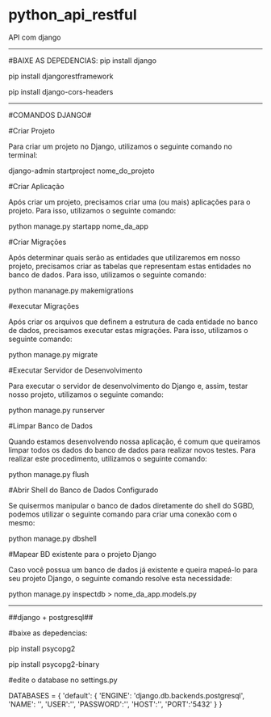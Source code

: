 # python_api_restful
API com django

_______________________________________
#BAIXE AS DEPEDENCIAS:
pip install django 

pip install djangorestframework

pip install django-cors-headers
_______________________________________

#COMANDOS DJANGO#

#Criar Projeto

Para criar um projeto no Django, utilizamos o seguinte comando no terminal:

django-admin startproject nome_do_projeto

#Criar Aplicação

Após criar um projeto, precisamos criar uma (ou mais) aplicações para o projeto. Para isso, utilizamos o seguinte comando:

python manage.py startapp nome_da_app

#Criar Migrações

Após determinar quais serão as entidades que utilizaremos em nosso projeto, precisamos criar as tabelas que representam estas entidades no banco de dados. Para isso, utilizamos o seguinte comando:

python mananage.py makemigrations

#executar Migrações

Após criar os arquivos que definem a estrutura de cada entidade no banco de dados, precisamos executar estas migrações. Para isso, utilizamos o seguinte comando:

python manage.py migrate

#Executar Servidor de Desenvolvimento

Para executar o servidor de desenvolvimento do Django e, assim, testar nosso projeto, utilizamos o seguinte comando:

python manage.py runserver

#Limpar Banco de Dados

Quando estamos desenvolvendo nossa aplicação, é comum que queiramos limpar todos os dados do banco de dados para realizar novos testes. Para realizar este procedimento, utilizamos o seguinte comando:

python manage.py flush

#Abrir Shell do Banco de Dados Configurado

Se quisermos manipular o banco de dados diretamente do shell do SGBD, podemos utilizar o seguinte comando para criar uma conexão com o mesmo:

python manage.py dbshell


#Mapear BD existente para o projeto Django

Caso você possua um banco de dados já existente e queira mapeá-lo para seu projeto Django, o seguinte comando resolve esta necessidade:

python manage.py inspectdb > nome_da_app.models.py

___________________________________________________________________________________________________________________________________________________________________________________________________

##django + postgresql##

#baixe as depedencias:

pip install psycopg2

pip install psycopg2-binary

#edite o database no settings.py


DATABASES = { 
    'default': { 
        'ENGINE': 'django.db.backends.postgresql', 
        'NAME': '<db name>', 
        'USER':'<user>', 
        'PASSWORD':'<password>', 
        'HOST':'<server>', 
        'PORT':'5432' 
    } 
} 
